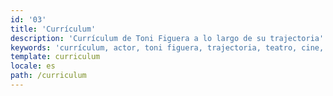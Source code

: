 ```yaml
---
id: '03'
title: 'Currículum'
description: 'Currículum de Toni Figuera a lo largo de su trajectoria'
keywords: 'currículum, actor, toni figuera, trajectoria, teatro, cine, televisión, dirección'
template: curriculum
locale: es
path: /curriculum
---
```

